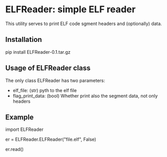 # ELFReader: simple ELF reader

This utility serves to print ELF code sgment headers and (optionally) data.


## Installation

pip install ELFReader-0.1.tar.gz


## Usage of ELFReader class

The only class ELFReader has two parameters:

* elf\_file: (str) pyth to the elf file
* flag\_print\_data: (bool) Whether print also the segment data, not only headers 


## Example

import ELFReader

er = ELFReader.ELFReader("file.elf", False)

er.read()
